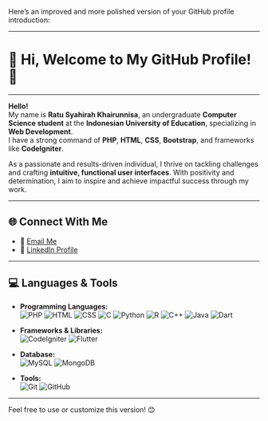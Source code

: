 Here’s an improved and more polished version of your GitHub profile introduction:

---

# 🌟 Hi, Welcome to My GitHub Profile! 👋  
---

**Hello!**  
My name is **Ratu Syahirah Khairunnisa**, an undergraduate **Computer Science student** at the **Indonesian University of Education**, specializing in **Web Development**.  
I have a strong command of **PHP**, **HTML**, **CSS**, **Bootstrap**, and frameworks like **CodeIgniter**.  

As a passionate and results-driven individual, I thrive on tackling challenges and crafting **intuitive, functional user interfaces**. With positivity and determination, I aim to inspire and achieve impactful success through my work.

---

## 🌐 Connect With Me  
- 📧 [Email Me](mailto:ratusyahirahk@gmail.com)  
- 💼 [LinkedIn Profile](https://www.linkedin.com/in/ratu-syahirah-khairunnisa-949874282/)  

---

## 💻 Languages & Tools  

- **Programming Languages:**  
  ![PHP](https://img.shields.io/badge/-PHP-777BB4?style=flat-square&logo=php&logoColor=white)  ![HTML](https://img.shields.io/badge/-HTML5-E34F26?style=flat-square&logo=html5&logoColor=white)  ![CSS](https://img.shields.io/badge/-CSS3-1572B6?style=flat-square&logo=css3&logoColor=white) ![C](https://img.shields.io/badge/-C-A8B9CC?style=flat-square&logo=c&logoColor=white)  ![Python](https://img.shields.io/badge/-Python-3776AB?style=flat-square&logo=python&logoColor=white)  ![R](https://img.shields.io/badge/-R-276DC3?style=flat-square&logo=r&logoColor=white)  ![C++](https://img.shields.io/badge/-C++-00599C?style=flat-square&logo=cplusplus&logoColor=white)  ![Java](https://img.shields.io/badge/-Java-007396?style=flat-square&logo=java&logoColor=white)  ![Dart](https://img.shields.io/badge/-Dart-0175C2?style=flat-square&logo=dart&logoColor=white)  

- **Frameworks & Libraries:**  
  ![CodeIgniter](https://img.shields.io/badge/-CodeIgniter-EE4623?style=flat-square&logo=codeigniter&logoColor=white)  ![Flutter](https://img.shields.io/badge/-Flutter-02569B?style=flat-square&logo=flutter&logoColor=white)  

- **Database:**  
  ![MySQL](https://img.shields.io/badge/-MySQL-4479A1?style=flat-square&logo=mysql&logoColor=white)  ![MongoDB](https://img.shields.io/badge/-MongoDB-47A248?style=flat-square&logo=mongodb&logoColor=white)  

- **Tools:**  
  ![Git](https://img.shields.io/badge/-Git-F05032?style=flat-square&logo=git&logoColor=white)  ![GitHub](https://img.shields.io/badge/-GitHub-181717?style=flat-square&logo=github&logoColor=white)  

---

Feel free to use or customize this version! 😊
